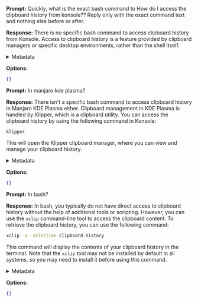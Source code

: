 **Prompt:**
Quickly, what is the exact bash command to How do I access the clipboard history from konsole??
Reply only with the exact command text and nothing else before or after.


**Response:**
There is no specific bash command to access clipboard history from Konsole. Access to clipboard history is a feature provided by clipboard managers or specific desktop environments, rather than the shell itself.

<details><summary>Metadata</summary>

- Duration: 2263 ms
- Datetime: 2023-09-14T15:26:04.886658
- Model: gpt-3.5-turbo-0613

</details>

**Options:**
```json
{}
```

**Prompt:**
In manjaro kde plasma?

**Response:**
There isn't a specific bash command to access clipboard history in Manjaro KDE Plasma either. Clipboard management in KDE Plasma is handled by Klipper, which is a clipboard utility. You can access the clipboard history by using the following command in Konsole:

`klipper`

This will open the Klipper clipboard manager, where you can view and manage your clipboard history.

<details><summary>Metadata</summary>

- Duration: 3557 ms
- Datetime: 2023-09-14T15:26:30.515884
- Model: gpt-3.5-turbo-0613

</details>

**Options:**
```json
{}
```

**Prompt:**
In bash?

**Response:**
In bash, you typically do not have direct access to clipboard history without the help of additional tools or scripting. However, you can use the `xclip` command-line tool to access the clipboard content. To retrieve the clipboard history, you can use the following command:

```bash
xclip -o -selection clipboard-history
```

This command will display the contents of your clipboard history in the terminal. Note that the `xclip` tool may not be installed by default in all systems, so you may need to install it before using this command.

<details><summary>Metadata</summary>

- Duration: 5284 ms
- Datetime: 2023-09-14T15:26:49.078499
- Model: gpt-3.5-turbo-0613

</details>

**Options:**
```json
{}
```

